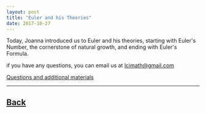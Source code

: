 ```yaml
---
layout: post
title: "Euler and his Theories"
date: 2017-10-27
---
```

Today, Joanna introduced us to Euler and his theories, starting with Euler's Number, the cornerstone of natural growth, and ending with Euler's Formula.

if you have any questions, you can email us at [lcimath@gmail.com](lcimath@gmail.com)

[Questions and additional materials](https://docs.google.com/presentation/d/1B4tlVFsSyB_GBPnVwboMpg33lpJSBmUR3X4tWvxJHCs/edit?usp=sharing)

___	

## [Back](/blog)


